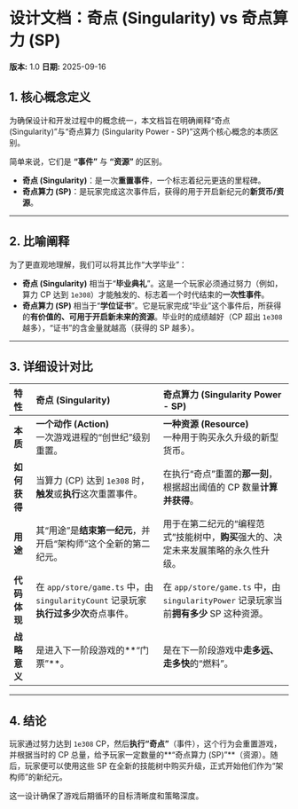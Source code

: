 # 设计文档：奇点 (Singularity) vs 奇点算力 (SP)

**版本:** 1.0
**日期:** 2025-09-16

## 1. 核心概念定义

为确保设计和开发过程中的概念统一，本文档旨在明确阐释“奇点 (Singularity)”与“奇点算力 (Singularity Power - SP)”这两个核心概念的本质区别。

简单来说，它们是 **“事件”** 与 **“资源”** 的区别。

- **奇点 (Singularity)**：是一次**重置事件**，一个标志着纪元更迭的里程碑。
- **奇点算力 (SP)**：是玩家完成这次事件后，获得的用于开启新纪元的**新货币/资源**。

---

## 2. 比喻阐释

为了更直观地理解，我们可以将其比作“大学毕业”：

- **奇点 (Singularity)** 相当于“**毕业典礼**”。这是一个玩家必须通过努力（例如，算力 CP 达到 `1e308`）才能触发的、标志着一个时代结束的**一次性事件**。
- **奇点算力 (SP)** 相当于“**学位证书**”。它是玩家完成“毕业”这个事件后，所获得的**有价值的、可用于开启新未来的资源**。毕业时的成绩越好（CP 超出 `1e308` 越多），“证书”的含金量就越高（获得的 SP 越多）。

---

## 3. 详细设计对比

| 特性 | 奇点 (Singularity) | 奇点算力 (Singularity Power - SP) |
| :--- | :--- | :--- |
| **本质** | **一个动作 (Action)**<br>一次游戏进程的“创世纪”级别重置。 | **一种资源 (Resource)**<br>一种用于购买永久升级的新型货币。 |
| **如何获得** | 当算力 (CP) 达到 `1e308` 时，**触发**或**执行**这次重置事件。 | 在执行“奇点”重置的**那一刻**，根据超出阈值的 CP 数量**计算并获得**。 |
| **用途** | 其“用途”是**结束第一纪元**，并开启“架构师”这个全新的第二纪元。 | 用于在第二纪元的“编程范式”技能树中，**购买**强大的、决定未来发展策略的永久性升级。 |
| **代码体现** | 在 `app/store/game.ts` 中，由 `singularityCount` 记录玩家**执行过多少次**奇点事件。 | 在 `app/store/game.ts` 中，由 `singularityPower` 记录玩家当前**拥有多少** SP 这种资源。 |
| **战略意义** | 是进入下一阶段游戏的**“门票”**。 | 是在下一阶段游戏中**走多远、走多快**的“燃料”。 |

---

## 4. 结论

玩家通过努力达到 `1e308` CP，然后**执行“奇点”**（事件），这个行为会重置游戏，并根据当时的 CP 总量，给予玩家一定数量的**“奇点算力 (SP)”**（资源）。随后，玩家便可以使用这些 SP 在全新的技能树中购买升级，正式开始他们作为“架构师”的新纪元。

这一设计确保了游戏后期循环的目标清晰度和策略深度。
